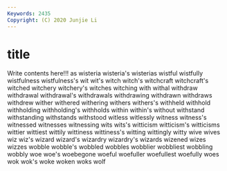 ```yaml
---
Keywords: 2435
Copyright: (C) 2020 Junjie Li
---
```


# title

Write contents here!!!
as 
wisteria 
wisteria's 
wisterias 
wistful
wistfully 
wistfulness 
wistfulness's 
wit 
wit's 
witch 
witch's 
witchcraft 
witchcraft's 
witched
witchery 
witchery's 
witches 
witching 
with 
withal 
withdraw 
withdrawal 
withdrawal's 
withdrawals
withdrawing 
withdrawn 
withdraws 
withdrew 
wither 
withered 
withering 
withers 
withers's 
withheld
withhold 
withholding 
withholding's 
withholds 
within 
within's 
without 
withstand 
withstanding 
withstands
withstood 
witless 
witlessly 
witness 
witness's 
witnessed 
witnesses 
witnessing 
wits 
wits's
witticism 
witticism's 
witticisms 
wittier 
wittiest 
wittily 
wittiness 
wittiness's 
witting 
wittingly
witty 
wive 
wives 
wiz 
wiz's 
wizard 
wizard's 
wizardry 
wizardry's 
wizards
wizened 
wizes 
wizzes 
wobble 
wobble's 
wobbled 
wobbles 
wobblier 
wobbliest 
wobbling
wobbly 
woe 
woe's 
woebegone 
woeful 
woefuller 
woefullest 
woefully 
woes 
wok
wok's 
woke 
woken 
woks 
wolf 
